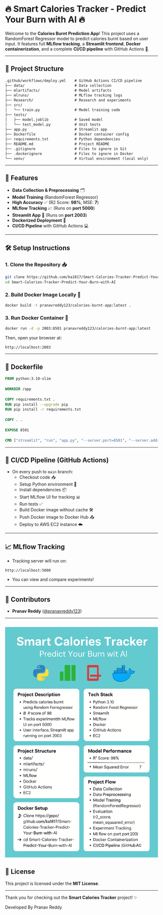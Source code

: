 # 🔥 Smart Calories Tracker - Predict Your Burn with AI 🔥

Welcome to the **Calories Burnt Prediction App**! This project uses a RandomForest Regressor model to predict calories burnt based on user input. It features full **MLflow tracking**, a **Streamlit frontend**, **Docker containerization**, and a complete **CI/CD pipeline** with GitHub Actions 🚀.

---

## 📂 Project Structure

```
.github/workflows/deploy.yml    # GitHub Actions CI/CD pipeline
├── data/                       # Data collection
├── mlartifacts/                # Model artifacts
├── mlruns/                     # MLflow tracking logs
├── Research/                   # Research and experiments
├── src/
│   └── train.py                # Model training code
├── tests/
│   ├── model.joblib            # Saved model
│   └── test_model.py           # Unit tests
├── app.py                      # Streamlit app
├── Dockerfile                  # Docker container config
├── requirements.txt            # Python dependencies
├── README.md                   # Project README
├── .gitignore                  # Files to ignore in Git
├── .dockerignore               # Files to ignore in Docker
└── venv/                       # Virtual environment (local only)
```

---

## 🚀 Features

- **Data Collection & Preprocessing** 🗂️
- **Model Training** (RandomForest Regressor)
- **High Accuracy** ✅ (R2 Score: **98%**, MSE: **7**)
- **MLflow Tracking** 📈 (Runs on **port 5000**)
- **Streamlit App** 🎨 (Runs on **port 2003**)
- **Dockerized Deployment** 🐳
- **CI/CD Pipeline** with GitHub Actions 💻

---

## 🛠️ Setup Instructions

### 1. Clone the Repository 📥
```bash
git clone https://github.com/ka1817/Smart-Calories-Tracker-Predict-Your-Burn-with-AI.git
cd Smart-Calories-Tracker-Predict-Your-Burn-with-AI
```

### 2. Build Docker Image Locally 🐳
```bash
docker build -t pranavreddy123/calories-burnt-app:latest .
```

### 3. Run Docker Container 🚀
```bash
docker run -d -p 2003:8501 pranavreddy123/calories-burnt-app:latest
```

Then, open your browser at:
```
http://localhost:2003
```

---

## 🐳 Dockerfile

```Dockerfile
FROM python:3.10-slim

WORKDIR /app

COPY requirements.txt .
RUN pip install --upgrade pip
RUN pip install -r requirements.txt

COPY . .

EXPOSE 8501

CMD ["streamlit", "run", "app.py", "--server.port=8501", "--server.address=0.0.0.0"]
```


---

## 🔄 CI/CD Pipeline (GitHub Actions)

- On every push to `main` branch:
  - Checkout code 📥
  - Setup Python environment 🐍
  - Install dependencies 📦
  - Start MLflow UI for tracking 📊
  - Run tests ✅
  - Build Docker image without cache 🛠️
  - Push Docker image to Docker Hub 📤
  - Deploy to AWS EC2 instance ☁️

---

## 📈 MLflow Tracking

- Tracking server will run on:
```
http://localhost:5000
```
- You can view and compare experiments!

---

## 🙌 Contributors

- **Pranav Reddy** ([@pranavreddy123](https://github.com/ka1817))

---
![image alt](https://github.com/ka1817/Smart-Calories-Tracker-Predict-Your-Burn-with-AI/blob/52fe150d8330706fd9fcd760f45a4c2e1ea99ab5/project_outlook.png)
---

## 📜 License

This project is licensed under the **MIT License**.

---
Thank you for checking out the **Smart Calories Tracker** project! ✨

Developed By Pranav Reddy

